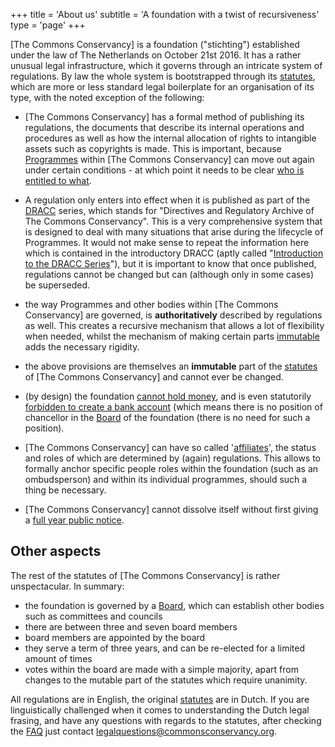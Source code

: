 +++
title = 'About us'
subtitle = 'A foundation with a twist of recursiveness'
type = 'page'
+++

[The Commons Conservancy] is a foundation ("stichting") established under the law of The Netherlands on October 21st 2016. It has a rather unusual legal infrastructure, which it governs through an intricate system of regulations. By law the whole system is bootstrapped through its [statutes](/legal/foundingStatutes), which are more or less standard legal boilerplate for an organisation of its type, with the noted exception of the following:

 * [The Commons Conservancy] has a formal method of publishing its regulations, the documents that describe its internal operations and procedures as well as how the internal allocation of rights to intangible assets such as copyrights is made. This is important, because [Programmes](/programmes) within [The Commons Conservancy] can move out again under certain conditions - at which point it needs to be clear [who is entitled to what](https://dracc.commonsconservancy.org/0003/).

 * A regulation only enters into effect when it is published as part of the [DRACC](http:/dracc.commonsconservancy.org/) series, which stands for "Directives and Regulatory Archive of The Commons Conservancy". This is a very comprehensive system that is designed to deal with many situations that arise during the lifecycle of Programmes. It would not make sense to repeat the information here which is contained in the introductory DRACC (aptly called "[Introduction to the DRACC Series](https:/dracc.commonsconservancy.org/0000)"), but it is important to know that once published, regulations cannot be changed but can (although only in some cases) be superseded.

 * the way Programmes and other bodies within [The Commons Conservancy] are governed, is <strong>authoritatively</strong> described by regulations as well. This creates a recursive mechanism that allows a lot of flexibility when needed, whilst the mechanism of making certain parts [immutable](https://dracc.commonsconservancy.org/0000) adds the necessary rigidity.

 * the above provisions are themselves an <strong>immutable</strong> part of the [statutes](/legal/foundingStatutes) of [The Commons Conservancy] and cannot ever be changed.

 * (by design) the foundation [cannot hold money](/legal/foundingStatutes/#bestuur-taak-en-bevoegdheden), and is even statutorily [forbidden to create a bank account](/legal/foundingStatutes/#bestuur-taak-en-bevoegdheden) (which means there is no position of chancellor in the [Board](/organisation) of the foundation (there is no need for such a position).

 * [The Commons Conservancy] can have so called '[affiliates](/legal/foundingStatutes/#aangeslotenen)', the status and roles of which are determined by (again) regulations. This allows to formally anchor specific people roles within the foundation (such as an ombudsperson) and within its individual programmes, should such a thing be necessary.

 * [The Commons Conservancy] cannot dissolve itself without first
giving a [full year public notice](/legal/foundingStatutes/#article-13).

## Other aspects
The rest of the statutes of [The Commons Conservancy] is rather unspectacular. In summary:

  * the foundation is governed by a [Board](/organisation), which can establish other bodies such as committees and councils
  * there are between three and seven board members
  * board members are appointed by the board
  * they serve a term of three years, and can be re-elected for a limited amount of times
  * votes within the board are made with a simple majority, apart from changes to the mutable part of the statutes which require unanimity.

All regulations are in English, the original [statutes](/legal/foundingStatutes) are in Dutch. If you are linguistically challenged when it comes to understanding the Dutch legal frasing, and have any questions with regards to the statutes, after checking the [FAQ](/faq) just contact legalquestions@commonsconservancy.org.
